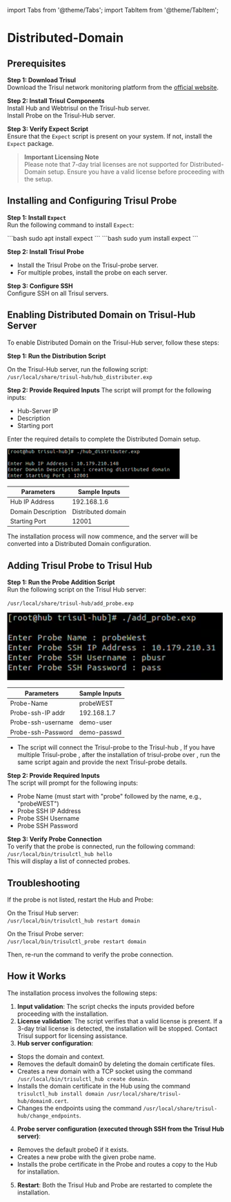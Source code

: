 import Tabs from '@theme/Tabs';
import TabItem from '@theme/TabItem';


# Distributed-Domain
## Prerequisites

**Step 1: Download Trisul**  
Download the Trisul network monitoring platform from the [official website](https://www.trisul.org/get-started/).  

**Step 2: Install Trisul Components**  
Install Hub and Webtrisul on the Trisul-hub server.  
Install Probe on the Trisul-Hub server.   

**Step 3: Verify Expect Script**  
Ensure that the `Expect` script is present on your system. If not, install the `Expect` package.   

>**Important Licensing Note**  
Please note that 7-day trial licenses are not supported for Distributed-Domain setup. Ensure you have a valid license before proceeding with the setup. 

## Installing and Configuring Trisul Probe

**Step 1: Install `Expect`**  
Run the following command to install `Expect`: 

  <Tabs className="unique-tabs">
    <TabItem value="UBUNTU"  default>
      ```bash
      sudo apt install expect
      ```
    </TabItem>
    <TabItem value="RHEL" >
      ```bash
      sudo yum install expect
      ```
    </TabItem>
  </Tabs>

**Step 2: Install Trisul Probe**  
- Install the Trisul Probe on the Trisul-probe server.
- For multiple probes, install the probe on each server.

**Step 3: Configure SSH**  
Configure SSH on all Trisul servers.  

## Enabling Distributed Domain on Trisul-Hub Server

To enable Distributed Domain on the Trisul-Hub server, follow these steps:     

**Step 1: Run the Distribution Script**  

On the Trisul-Hub server, run the following script:  
`/usr/local/share/trisul-hub/hub_distributer.exp`

**Step 2: Provide Required Inputs**
The script will prompt for the following inputs:
- Hub-Server IP
- Description
- Starting port

Enter the required details to complete the Distributed Domain setup.

![](./images/hub_distributor_inputs.png)
  
  | Parameters         | Sample Inputs      |
  | ------------------ | ------------------ |
  | Hub IP Address     | 192.168.1.6        |
  | Domain Description | Distributed domain |
  | Starting Port      | 12001              |

The installation process will now commence, and the server will be converted into a Distributed Domain configuration.

## Adding Trisul Probe to Trisul Hub

**Step 1: Run the Probe Addition Script**  
Run the following script on the Trisul Hub server:

`/usr/local/share/trisul-hub/add_probe.exp`
  
![](./images/add_probe_inputs.png)
  
  | Parameters         | Sample Inputs |
  | ------------------ | ------------- |
  | Probe-Name         | probeWEST     |
  | Probe-ssh-IP addr  | 192.168.1.7   |
  | Probe-ssh-username | demo-user     |
  | Probe-ssh-Password | demo-passwd   |

- The script will connect the Trisul-probe to the Trisul-hub , If you have multiple Trisul-probe , after the installation of trisul-probe over , run the same script again and provide the next Trisul-probe details.

**Step 2: Provide Required Inputs**  
The script will prompt for the following inputs:
- Probe Name (must start with "probe" followed by the name, e.g., "probeWEST")
- Probe SSH IP Address
- Probe SSH Username
- Probe SSH Password

**Step 3: Verify Probe Connection**    
To verify that the probe is connected, run the following command:  
`/usr/local/bin/trisulctl_hub hello`  
This will display a list of connected probes.  

## Troubleshooting

If the probe is not listed, restart the Hub and Probe:    

On the Trisul Hub server:  
`/usr/local/bin/trisulctl_hub restart domain`  

On the Trisul Probe server:  
`/usr/local/bin/trisulctl_probe restart domain`  

Then, re-run the command to verify the probe connection.  

## How it Works

The installation process involves the following steps:  

1) **Input validation**: The script checks the inputs provided before proceeding with the installation.    
2) **License validation**: The script verifies that a valid license is present. If a 3-day trial license is detected, the installation will be stopped. Contact Trisul support for licensing assistance.    
3) **Hub server configuration**:  
- Stops the domain and context.  
- Removes the default domain0 by deleting the domain certificate files.  
- Creates a new domain with a TCP socket using the command `/usr/local/bin/trisulctl_hub create domain`.  
- Installs the domain certificate in the Hub using the command `trisulctl_hub install domain /usr/local/share/trisul-hub/domain0.cert`.  
- Changes the endpoints using the command `/usr/local/share/trisul-hub/change_endpoints`.  
4) **Probe server configuration (executed through SSH from the Trisul Hub server)**:
- Removes the default probe0 if it exists.
- Creates a new probe with the given probe name.
- Installs the probe certificate in the Probe and routes a copy to the Hub for installation.  
5) **Restart**: Both the Trisul Hub and Probe are restarted to complete the installation.